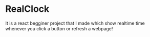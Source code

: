 # RealClock
It is a react begginer project that I made which show realtime time whenever you click a button or refresh a webpage!

